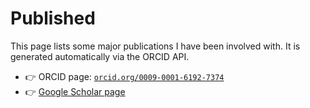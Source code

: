 # Published

This page lists some major publications I have been involved with.
It is generated automatically via the ORCID API.

- 👉 ORCID page: [`orcid.org/0009-0001-6192-7374`](https://orcid.org/0009-0001-6192-7374)
- 👉 [Google Scholar page](https://scholar.google.com/citations?user=bXATl38AAAAJ&hl=pt-BR&oi=sra)

```{include} __auto__/publications.txt
```